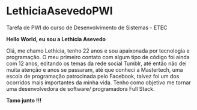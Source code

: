 # LethiciaAsevedoPWI
Tarefa de PWI do curso de Desenvolvimento de Sistemas - ETEC 

**Hello World, eu sou a Lethicia Asevedo**


Olá, me chamo Lethicia, tenho 22 anos e sou apaixonada por tecnologia e programação. 
O meu primeiro contato com algum tipo de código foi ainda com 12 anos, editando os temas da rede social Tumblr, até então não dei muita atenção e anos se passaram, até que conheci a Mastertech, uma escola de programação patrocinada pelo Facebook, talvez foi um dos ocorridos mais importantes da minha vida. 
Tenho como objetivo me tornar uma desenvolvedora de software/ programadora Full Stack. 

**Tamo junto !!!** 

